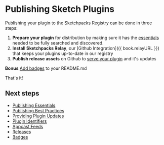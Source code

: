 # Publishing Sketch Plugins

Publishing your plugin to the Sketchpacks Registry can be done in three steps:

1. **Prepare your plugin** for distribution by making sure it has the [essentials](./publishing/essentials.md) needed to be fully searched and discovered.
2. **Install Sketchpacks Relay**, our [Github Integration]({{ book.relayURL }}) that keeps your plugins up-to-date in our registry
3. **Publish release assets** on Github to [serve your plugin](./publishing/releases.md) and it's updates

**Bonus** [Add badges](./publishing/badges.md) to your README.md

That's it!

## Next steps

* [Publishing Essentials](./publishing/essentials.md)
* [Publishing Best Practices](./publishing/best-practices.md)
* [Providing Plugin Updates](./publishing/providing-plugin-updates.md)
* [Plugin Identifiers](./publishing/identifiers.md)
* [Appcast Feeds](./publishing/appcast.md)
* [Releases](./developers/publishing/releases.md)
* [Badges](./publishing/badges.md)
